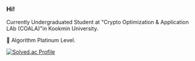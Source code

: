 ### Hi!

Currently Undergraduated Student at "Crypto Optimization & Application LAb (COALA)"in Kookmin University.

🏅 Algorithm Platinum Level. 

[![Solved.ac Profile](http://mazassumnida.wtf/api/v2/generate_badge?boj=mike0726)](https://solved.ac/mike0726/)  
